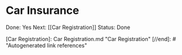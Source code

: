# Car Insurance

Done: Yes
Next: [[Car Registration]]
Status: Done

[//begin]: # "Autogenerated link references for markdown compatibility"
[Car Registration]: Car Registration.md "Car Registration"
[//end]: # "Autogenerated link references"